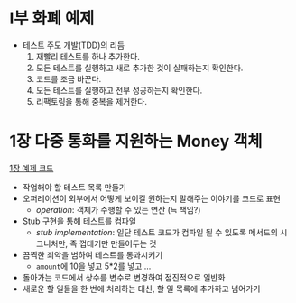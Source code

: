 # Ⅰ부 화폐 예제

- 테스트 주도 개발(TDD)의 리듬
  1. 재빨리 테스트를 하나 추가한다.
  2. 모든 테스트를 실행하고 새로 추가한 것이 실패하는지 확인한다.
  3. 코드를 조금 바꾼다.
  4. 모든 테스트를 실행하고 전부 성공하는지 확인한다.
  5. 리팩토링을 통해 중복을 제거한다.


# 1장 다중 통화를 지원하는 Money 객체

[1장 예제 코드](https://github.com/gyumin-kim/TDDBE/commit/2c6fefec4cbd766da065291398e83c3e11121123)

- 작업해야 할 테스트 목록 만들기
- 오퍼레이션이 외부에서 어떻게 보이길 원하는지 말해주는 이야기를 코드로 표현
  - _operation_: 객체가 수행할 수 있는 연산 (≒ 책임?)
- Stub 구현을 통해 테스트를 컴파일
  - _stub implementation_: 일단 테스트 코드가 컴파일 될 수 있도록 메서드의 시그니처만, 즉 껍데기만 만들어두는 것
- 끔찍한 죄악을 범하여 테스트를 통과시키기
  - `amount`에 10을 넣고 5*2를 넣고 ...
- 돌아가는 코드에서 상수를 변수로 변경하여 점진적으로 일반화
- 새로운 할 일들을 한 번에 처리하는 대신, 할 일 목록에 추가하고 넘어가기